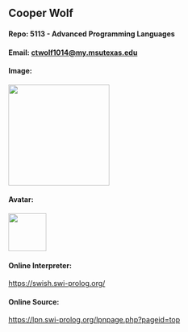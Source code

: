 ## Cooper Wolf
#### Repo: 5113 - Advanced Programming Languages
#### Email: ctwolf1014@my.msutexas.edu
#### Image:
<img src="https://github.com/Coop-Wolf/3013-Algorithms/assets/156962773/42348a75-44d8-4764-a1dc-f8942dd4584d" width="200">

#### Avatar:
<img src="https://github.com/Coop-Wolf/3013-Algorithms/assets/156962773/0855cd2e-77a3-4955-beb7-963533f5e635" width="75">

#### Online Interpreter:
https://swish.swi-prolog.org/

#### Online Source:
https://lpn.swi-prolog.org/lpnpage.php?pageid=top